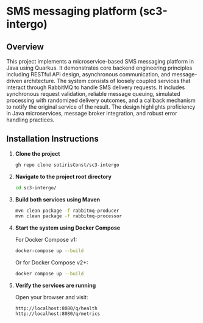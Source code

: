 # SMS messaging platform (sc3-intergo)

## Overview

This project implements a microservice-based SMS messaging platform in Java using Quarkus. It demonstrates core backend engineering principles including RESTful API design, asynchronous communication, and message-driven architecture. The system consists of loosely coupled services that interact through RabbitMQ to handle SMS delivery requests. It includes synchronous request validation, reliable message queuing, simulated processing with randomized delivery outcomes, and a callback mechanism to notify the original service of the result. The design highlights proficiency in Java microservices, message broker integration, and robust error handling practices.

## Installation Instructions

1. **Clone the project**
   ```bash
   gh repo clone sotirisConst/sc3-intergo
   ```

2. **Navigate to the project root directory**
   ```bash
   cd sc3-intergo/
   ```

3. **Build both services using Maven**
   ```bash
   mvn clean package -f rabbitmq-producer
   mvn clean package -f rabbitmq-processor
   ```

4. **Start the system using Docker Compose**

   For Docker Compose v1:
   ```bash
   docker-compose up --build
   ```

   Or for Docker Compose v2+:
   ```bash
   docker compose up --build
   ```

5. **Verify the services are running**

   Open your browser and visit:
   ```text
   http://localhost:8080/q/health
   http://localhost:8080/q/metrics
   ```

